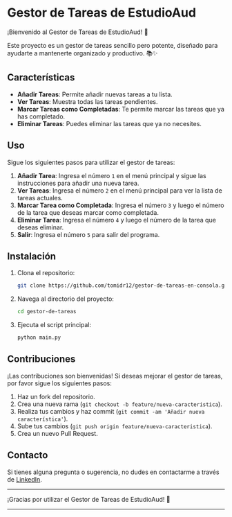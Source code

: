 # Gestor de Tareas de EstudioAud

¡Bienvenido al Gestor de Tareas de EstudioAud! 🎉

Este proyecto es un gestor de tareas sencillo pero potente, diseñado para ayudarte a mantenerte organizado y productivo. 📚✨

## Características

- **Añadir Tareas**: Permite añadir nuevas tareas a tu lista.
- **Ver Tareas**: Muestra todas las tareas pendientes.
- **Marcar Tareas como Completadas**: Te permite marcar las tareas que ya has completado.
- **Eliminar Tareas**: Puedes eliminar las tareas que ya no necesites.

## Uso

Sigue los siguientes pasos para utilizar el gestor de tareas:

1. **Añadir Tarea**: Ingresa el número `1` en el menú principal y sigue las instrucciones para añadir una nueva tarea.
2. **Ver Tareas**: Ingresa el número `2` en el menú principal para ver la lista de tareas actuales.
3. **Marcar Tarea como Completada**: Ingresa el número `3` y luego el número de la tarea que deseas marcar como completada.
4. **Eliminar Tarea**: Ingresa el número `4` y luego el número de la tarea que deseas eliminar.
5. **Salir**: Ingresa el número `5` para salir del programa.

## Instalación

1. Clona el repositorio:
    ```bash
    git clone https://github.com/tomidr12/gestor-de-tareas-en-consola.git
    ```
2. Navega al directorio del proyecto:
    ```bash
    cd gestor-de-tareas
    ```
3. Ejecuta el script principal:
    ```bash
    python main.py
    ```

## Contribuciones

¡Las contribuciones son bienvenidas! Si deseas mejorar el gestor de tareas, por favor sigue los siguientes pasos:

1. Haz un fork del repositorio.
2. Crea una nueva rama (`git checkout -b feature/nueva-caracteristica`).
3. Realiza tus cambios y haz commit (`git commit -am 'Añadir nueva característica'`).
4. Sube tus cambios (`git push origin feature/nueva-caracteristica`).
5. Crea un nuevo Pull Request.

## Contacto

Si tienes alguna pregunta o sugerencia, no dudes en contactarme a través de [LinkedIn](www.linkedin.com/in/tomás-del-rio).

---

¡Gracias por utilizar el Gestor de Tareas de EstudioAud! 🚀

---